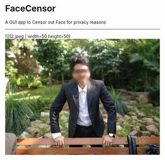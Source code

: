 # FaceCensor
A GUI app to Censor out Face for privacy reasons

-----------------------------------------------------------------
![](2.jpeg | width=50 height=50)
![](output/blurred.jpg)
